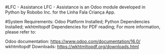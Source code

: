 #LFC - Assistance
LFC - Assistance is an Odoo module developed in Python by Robobo Inc. for the Linha Fala Criança App.

#System Requirements:
Odoo Platform Installed;
Python Dependencies Installed;
wkhtmltopdf Dependencies for PDF reading;
For more information, please refer to:

Odoo documentation: https://www.odoo.com/documentation/16.0/
wkhtmltopdf Downloads: https://wkhtmltopdf.org/downloads.html
